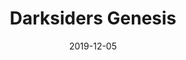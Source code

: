 ---
layout: album
date: 2019-12-05
title: Darksiders Genesis 
developer: Airship Syndicate
card-image: 0
card-offset: 0
banner-image: 0
banner-offset: 0
---